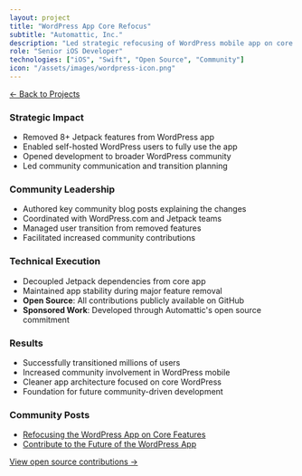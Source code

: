 ```yaml
---
layout: project
title: "WordPress App Core Refocus"
subtitle: "Automattic, Inc."
description: "Led strategic refocusing of WordPress mobile app on core features, removing Jetpack dependencies to enable broader community involvement."
role: "Senior iOS Developer"
technologies: ["iOS", "Swift", "Open Source", "Community"]
icon: "/assets/images/wordpress-icon.png"
---
```


[← Back to Projects](/projects)

### Strategic Impact
- Removed 8+ Jetpack features from WordPress app
- Enabled self-hosted WordPress users to fully use the app
- Opened development to broader WordPress community
- Led community communication and transition planning

### Community Leadership
- Authored key community blog posts explaining the changes
- Coordinated with WordPress.com and Jetpack teams
- Managed user transition from removed features
- Facilitated increased community contributions

### Technical Execution
- Decoupled Jetpack dependencies from core app
- Maintained app stability during major feature removal
- **Open Source**: All contributions publicly available on GitHub
- **Sponsored Work**: Developed through Automattic's open source commitment

### Results
- Successfully transitioned millions of users
- Increased community involvement in WordPress mobile
- Cleaner app architecture focused on core WordPress
- Foundation for future community-driven development

### Community Posts
- [Refocusing the WordPress App on Core Features](https://make.wordpress.org/mobile/2022/07/27/refocusing-the-wordpress-app-on-core-features/)
- [Contribute to the Future of the WordPress App](https://make.wordpress.org/mobile/2023/04/11/contribute-to-the-future-of-the-wordpress-app/)

[View open source contributions →](https://github.com/wordpress-mobile/WordPress-iOS/pulls?q=is%3Apr+author%3Aguarani+is%3Aclosed) 